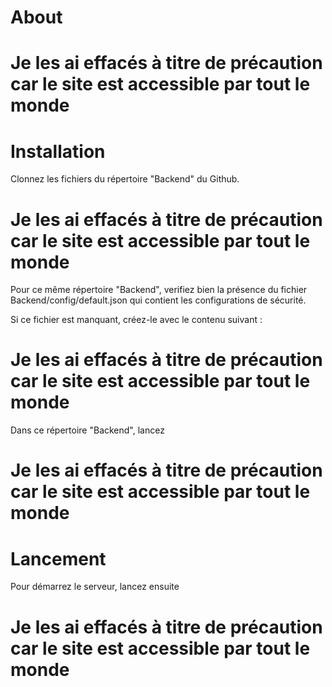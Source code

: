 # About
# Je les ai effacés à titre de précaution car le site est accessible par tout le monde

# Installation
Clonnez les fichiers du répertoire "Backend" du Github.
# Je les ai effacés à titre de précaution car le site est accessible par tout le monde

Pour ce même répertoire "Backend", verifiez bien la présence du fichier 
Backend/config/default.json qui contient les configurations de sécurité.

Si ce fichier est manquant, créez-le avec le contenu suivant :
# Je les ai effacés à titre de précaution car le site est accessible par tout le monde

Dans ce répertoire "Backend", lancez
# Je les ai effacés à titre de précaution car le site est accessible par tout le monde

# Lancement

Pour démarrez le serveur, lancez ensuite
# Je les ai effacés à titre de précaution car le site est accessible par tout le monde

